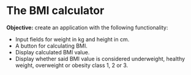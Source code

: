 # The BMI calculator

**Objective:** create an application with the following functionality:

* Input fields for weight in kg and height in cm.
* A button for calculating BMI.
* Display calculated BMI value.
* Display whether said BMI value is considered underweight, healthy weight, overweight or obesity class 1, 2 or 3.
